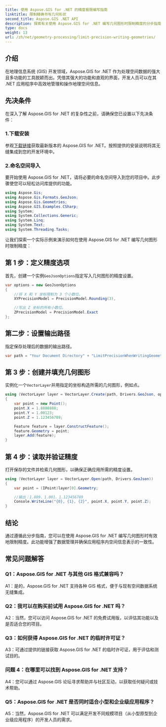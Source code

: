 ```yaml
---
title: 使用 Aspose.GIS for .NET 的精度极限编写指南
linktitle: 限制精确书写几何形状
second_title: Aspose.GIS .NET API
description: 探索有关使用 Aspose.GIS for .NET 编写几何图形时限制精度的分步指南。轻松增强空间数据管理。
type: docs
weight: 13
url: /zh/net/geometry-processing/limit-precision-writing-geometries/
---
```

## 介绍

在地理信息系统 (GIS) 开发领域，Aspose.GIS for .NET 作为处理空间数据的强大且多功能的工具脱颖而出。凭借其强大的功能和直观的界面，开发人员可以在其 .NET 应用程序中高效地管理和操作地理空间信息。

## 先决条件

在深入了解 Aspose.GIS for .NET 的复杂性之前，请确保您已设置以下先决条件：

### 1.下载安装

参观[下载链接](https://releases.aspose.com/gis/net/)获取最新版本的 Aspose.GIS for .NET。按照提供的安装说明将其无缝集成到您的开发环境中。

### 2.命名空间导入

要开始使用 Aspose.GIS for .NET，请将必要的命名空间导入到您的项目中。此步骤使您可以轻松访问库提供的功能。

```csharp
using Aspose.Gis;
using Aspose.Gis.Formats.GeoJson;
using Aspose.Gis.Geometries;
using Aspose.GIS.Examples.CSharp;
using System;
using System.Collections.Generic;
using System.Linq;
using System.Text;
using System.Threading.Tasks;
```

让我们探索一个实际示例来演示如何在使用 Aspose.GIS for .NET 编写几何图形时限制精度：

## 第 1 步：定义精度选项

首先，创建一个实例`GeoJsonOptions`指定写入几何图形的精度设置。

```csharp
var options = new GeoJsonOptions
{
    //将 X 和 Y 坐标限制为 3 个小数位。
    XYPrecisionModel = PrecisionModel.Rounding(3),

    //写出 Z 坐标的所有小数位。
    ZPrecisionModel = PrecisionModel.Exact
};
```

## 第二步：设置输出路径

指定保存处理后的数据的输出路径。

```csharp
var path = "Your Document Directory" + "LimitPrecisionWhenWritingGeometries_out.json";
```

## 第 3 步：创建并填充几何图形

实例化一个`VectorLayer`并用指定的坐标构造所需的几何图形，例如点。

```csharp
using (VectorLayer layer = VectorLayer.Create(path, Drivers.GeoJson, options))
{
    var point = new Point();
    point.X = 1.8888888;
    point.Y = 1.00123;
    point.Z = 1.123456789;

    Feature feature = layer.ConstructFeature();
    feature.Geometry = point;
    layer.Add(feature);
}
```

## 第 4 步：读取并验证精度

打开保存的文件并检索几何图形，以确保正确应用所需的精度设置。

```csharp
using (VectorLayer layer = VectorLayer.Open(path, Drivers.GeoJson))
{
    var point = (IPoint)layer[0].Geometry;

    //输出：1.889、1.001、1.123456789
    Console.WriteLine("{0}, {1}, {2}", point.X, point.Y, point.Z);
}
```

## 结论

通过遵循此分步指南，您可以在使用 Aspose.GIS for .NET 编写几何图形时有效地限制精度。此功能增强了数据管理并确保应用程序内空间信息表示的一致性。

## 常见问题解答

### Q1：Aspose.GIS for .NET 与其他 GIS 格式兼容吗？

A1：是的，Aspose.GIS for .NET 支持各种 GIS 格式，便于与现有空间数据系统无缝集成。

### Q2：我可以在购买前试用 Aspose.GIS for .NET 吗？

A2：当然，您可以访问 Aspose.GIS for .NET 的免费试用版，以评估其功能以及是否适合您的项目。

### Q3：如何获得 Aspose.GIS for .NET 的临时许可证？

A3：可通过提供的链接获取 Aspose.GIS for .NET 的临时许可证，用于评估和测试目的。

### 问题 4：在哪里可以找到 Aspose.GIS for .NET 支持？

A4：您可以通过 Aspose.GIS 论坛寻求帮助并与社区互动，以获取任何疑问或技术帮助。

### Q5：Aspose.GIS for .NET 是否同时适合小型和企业级应用程序？

A5：当然，Aspose.GIS for .NET 可以满足开发不同规模项目（从小型原型到企业级应用程序）的开发人员的需求。
